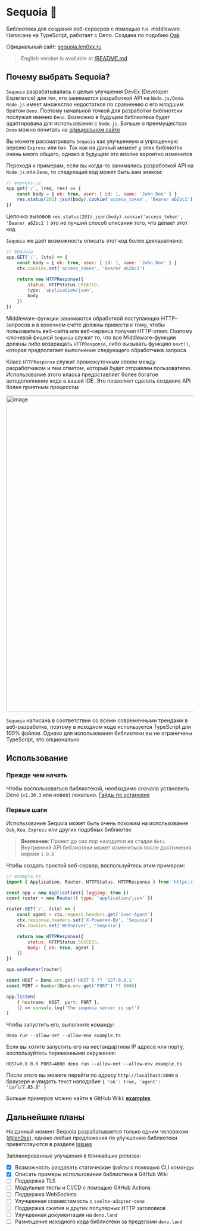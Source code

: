 # Sequoia 🦕

Библиотека для создания веб-серверов с помощью т.н. middleware. Написана на TypeScript, работает с Deno. Создана по подобию [Oak](https://github.com/oakserver/oak)

Официальный сайт: [sequoia.len0xx.ru](https://sequoia.len0xx.ru)

> English version is available at [/README.md](https://github.com/len0xx/sequoia/blob/main/README.md)

## Почему выбрать Sequoia?

`Sequoia` разрабатывалась с целью улучшения DevEx (Developer Experience) для тех, кто занимается разработкой API на `Node.js/Deno`. `Node.js` имеет множество недостатков по сравнению с его младшим братом `Deno`. Поэтому начальной точкой для разработки библиотеки послужил именно `Deno`. Возможно в будущем библиотека будет адаптирована для использования с `Node.js`. Больше о преимуществах `Deno` можно почитать на [официальном сайте](https://deno.com)

Вы можете рассматривать `Sequoia` как улучшенную и упрощенную версию `Express` или `Oak`. Так как на данный момент у этих библиотек очень много общего, однако в будущем это вполне вероятно изменится

Переходя к примерам, если вы когда-то занимались разработкой API на `Node.js` или `Deno`, то следующий код может быть вам знаком:
```javascript
// express.js
app.get('/', (req, res) => {
    const body = { ok: true, user: { id: 1, name: 'John Doe' } }
    res.status(201).json(body).cookie('access_token', 'Bearer a62bc1')
})
```

Цепочка вызовов `res.status(201).json(body).cookie('access_token', 'Bearer a62bc1')` это не лучший способ описания того, что делает этот код

`Sequoia` же даёт возможность описать этот код более декларативно:
```javascript
// Sequoia
app.GET('/', (ctx) => {
    const body = { ok: true, user: { id: 1, name: 'John Doe' } }
    ctx.cookies.set('access_token', 'Bearer a62bc1')

    return new HTTPResponse({
        status: HTTPStatus.CREATED,
        type: 'application/json',
        body
    })
})
```

Middleware-функции занимаются обработкой поступающих HTTP-запросов и в конечном счёте должны привести к тому, чтобы пользователь веб-сайта или веб-сервиса получил HTTP-ответ.
Поэтому ключевой фишкой `Sequoia` служит то, что все Middleware-функции должны либо возвращать `HTTPResponse`, либо вызывать функцию `next()`, которая предполагает выполнение следующего обработчика запроса

Класс `HTTPResponse` служит промежуточным слоем между разработчиком и тем ответом, который будет отправлен пользователю.
Использование этого класса предоставляет более богатое автодополнение кода в вашей IDE.
Это позволяет сделать создание API более приятным процессом

<img width="847" alt="image" src="https://github.com/len0xx/sequoia/assets/21990466/e1b46f6f-fcb2-479e-be14-066ed152dd44">

`Sequoia` написана в соответствии со всеми современными трендами в веб-разработке, поэтому в исходном коде используется TypeScript для 100% файлов. Однако для использования библиотеки вы не ограничены TypeScript, это опционально

## Использование

### Прежде чем начать

Чтобы воспользоваться библиотекой, необходимо сначала установить Deno (`v1.30.3` или новее) локально. [Гайды по установке](https://deno.land/manual@v1.30.3/getting_started/installation)

### Первые шаги

Использование Sequoia может быть очень похожим на использование `Oak`, `Koa`, `Express` или других подобных библиотек

> **Внимание**: Проект до сих пор находится на стадии `Beta`. Внутренний API библиотеки может измениться после достижения версии `1.0.0`

Чтобы создать простой веб-сервер, воспользуйтесь этим примером:
```javascript
// example.ts
import { Application, Router, HTTPStatus, HTTPResponse } from 'https://deno.land/x/sequoia/mod.ts'

const app = new Application({ logging: true })
const router = new Router({ type: 'application/json' })

router.GET('/', (ctx) => {
    const agent = ctx.request.headers.get('User-Agent')
    ctx.response.headers.set('X-Powered-By', 'Sequoia')
    ctx.cookies.set('WebServer', 'Sequoia')

    return new HTTPResponse({
        status: HTTPStatus.SUCCESS,
        body: { ok: true, agent }
    })
})

app.useRouter(router)

const HOST = Deno.env.get('HOST') ?? '127.0.0.1'
const PORT = Number(Deno.env.get('PORT') ?? 8000)

app.listen(
    { hostname: HOST, port: PORT },
    () => console.log('The sequoia server is up!')
)
```

Чтобы запустить его, выполните команду:

`deno run --allow-net --allow-env example.ts`

Если вы хотите запустить его на нестандартном IP адресе или порту, воспользуйтесь переменными окружения:

`HOST=0.0.0.0 PORT=4000 deno run --allow-net --allow-env example.ts`

После этого вы можете перейти по адресу `http://localhost:8000` в браузере и увидеть текст наподобие `{ 'ok': true, 'agent': 'curl/7.85.0' }`

Больше примеров можно найти в GitHub Wiki: **[examples](https://github.com/len0xx/sequoia/wiki)**

## Дальнейшие планы

На данный момент Sequoia разрабатывается только одним человеком ([@len0xx](https://github.com/len0xx)), однако любые предложения по улучшению библиотеки приветствуются в разделе [Issues](https://github.com/len0xx/sequoia/issues)

Запланированные улучшения в ближайших релизах:

- [x] Возможность раздавать статические файлы с помощью CLI команды
- [x] Описать примеры использования библиотеки в GitHub Wiki
- [ ] Поддержка TLS
- [ ] Модульные тесты и CI/CD с помощью GitHub Actions
- [ ] Поддержка WebSockets
- [ ] Улучшенная совместимость с `svelte-adapter-deno`
- [ ] Поддержка сжатия и других популярных HTTP заголовков
- [ ] Улучшенная документация на `deno.land`
- [ ] Размещение исходного кода библиотеки за пределами `deno.land`
